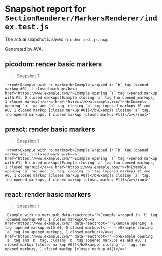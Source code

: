 # Snapshot report for `SectionRenderer/MarkersRenderer/index.test.js`

The actual snapshot is saved in `index.test.js.snap`.

Generated by [AVA](https://ava.li).

## picodom: render basic markers

> Snapshot 1

    '<root>Example with no markup<b>Example wrapped in `b` tag (opened markup #0), 1 closed markup</b><a href="https://www.example.com/">Example opening `a` tag (opened markup with #1, 0 closed markups)Example closing `a` tag (no opened markups, 1 closed markup)</a><a href="https://www.example.com/"><b>Example opening `a` tag and `b` tag, closing `b` tag (opened markups #1 and #0, 1 closed markup [closes markup #0])</b>Example closing `a` tag, (no opened markups, 1 closed markup [closes markup #1])</a></root>'

## preact: render basic markers

> Snapshot 1

    '<root>Example with no markup<b>Example wrapped in `b` tag (opened markup #0), 1 closed markup</b><a href="https://www.example.com/">Example opening `a` tag (opened markup with #1, 0 closed markups)Example closing `a` tag (no opened markups, 1 closed markup)</a><a href="https://www.example.com/"><b>Example opening `a` tag and `b` tag, closing `b` tag (opened markups #1 and #0, 1 closed markup [closes markup #0])</b>Example closing `a` tag, (no opened markups, 1 closed markup [closes markup #1])</a></root>'

## react: render basic markers

> Snapshot 1

    'Example with no markup<b data-reactroot="">Example wrapped in `b` tag (opened markup #0), 1 closed markup</b><a href="https://www.example.com/" data-reactroot="">Example opening `a` tag (opened markup with #1, 0 closed markups)<!-- -->Example closing `a` tag (no opened markups, 1 closed markup)</a><a href="https://www.example.com/" data-reactroot=""><b>Example opening `a` tag and `b` tag, closing `b` tag (opened markups #1 and #0, 1 closed markup [closes markup #0])</b>Example closing `a` tag, (no opened markups, 1 closed markup [closes markup #1])</a>'
